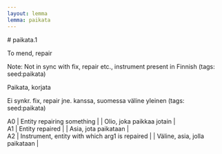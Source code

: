```yaml
---
layout: lemma
lemma: paikata
---
```


<div class="sense">
# <span class="sensename">paikata.1</span>

<span class="description">To mend, repair</span>

Note: Not in sync with fix, repair etc., instrument present in Finnish (tags: seed:paikata)

<span class="description">Paikata, korjata</span>

Ei synkr. fix, repair jne. kanssa, suomessa väline yleinen (tags: seed:paikata)

A0 | Entity repairing something |   | Olio, joka paikkaa jotain |  
A1 | Entity repaired |   | Asia, jota paikataan |  
A2 | Instrument, entity with which arg1 is repaired |   | Väline, asia, jolla paikataan |  

</div>

